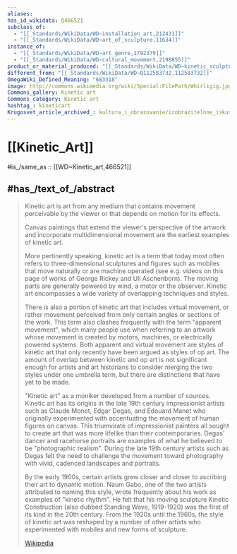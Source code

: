 ```yaml
---
aliases:
has_id_wikidata: Q466521
subclass_of:
  - "[[_Standards/WikiData/WD~installation_art,212431]]"
  - "[[_Standards/WikiData/WD~art_of_sculpture,11634]]"
instance_of:
  - "[[_Standards/WikiData/WD~art_genre,1792379]]"
  - "[[_Standards/WikiData/WD~cultural_movement,2198855]]"
product_or_material_produced: "[[_Standards/WikiData/WD~kinetic_sculpture,29857932]]"
different_from: "[[_Standards/WikiData/WD~Q112583732,112583732]]"
OmegaWiki_Defined_Meaning: "683318"
image: http://commons.wikimedia.org/wiki/Special:FilePath/Whirligig.jpg
Commons_gallery: Kinetic art
Commons_category: Kinetic art
hashtag_: kineticart
Krugosvet_article_archived_: kultura_i_obrazovanie/izobrazitelnoe_iskusstvo/MOBILI.html
---
```


# [[Kinetic_Art]] 

#is_/same_as :: [[WD~Kinetic_art,466521]] 

## #has_/text_of_/abstract 

> Kinetic art is art from any medium that contains movement perceivable by the viewer 
> or that depends on motion for its effects. 
> 
> Canvas paintings that extend the viewer's perspective of the artwork 
> and incorporate multidimensional movement are the earliest examples of kinetic art. 
> 
> More pertinently speaking, kinetic art is a term that today most often refers to three-dimensional sculptures and figures such as mobiles that move naturally or are machine operated (see e.g. videos on this page of works of George Rickey and Uli Aschenborn). The moving parts are generally powered by wind, a motor or the observer.  Kinetic art encompasses a wide variety of overlapping techniques and styles.
>
> There is also a portion of kinetic art that includes virtual movement, or rather movement perceived from only certain angles or sections of the work. This term also clashes frequently with the term "apparent movement", which many people use when referring to an artwork whose movement is created by motors, machines, or electrically powered systems. Both apparent and virtual movement are styles of kinetic art that only recently have been argued as styles of op art. The amount of overlap between kinetic and op art is not significant enough for artists and art historians to consider merging the two styles under one umbrella term, but there are distinctions that have yet to be made.
>
> "Kinetic art" as a moniker developed from a number of sources. Kinetic art has its origins in the late 19th century impressionist artists such as Claude Monet, Edgar Degas, and Édouard Manet who originally experimented with accentuating the movement of human figures on canvas. This triumvirate of impressionist painters all sought to create art that was more lifelike than their contemporaries. Degas’ dancer and racehorse portraits are examples of what he believed to be "photographic realism". During the late 19th century artists such as Degas felt the need to challenge the movement toward photography with vivid, cadenced landscapes and portraits.
>
> By the early 1900s, certain artists grew closer and closer to ascribing their art to dynamic motion. Naum Gabo, one of the two artists attributed to naming this style, wrote frequently about his work as examples of "kinetic rhythm". He felt that his moving sculpture Kinetic Construction (also dubbed Standing Wave, 1919-1920) was the first of its kind in the 20th century. From the 1920s until the 1960s, the style of kinetic art was reshaped by a number of other artists who experimented with mobiles and new forms of sculpture.
>
> [Wikipedia](https://en.wikipedia.org/wiki/Kinetic%20art) 

